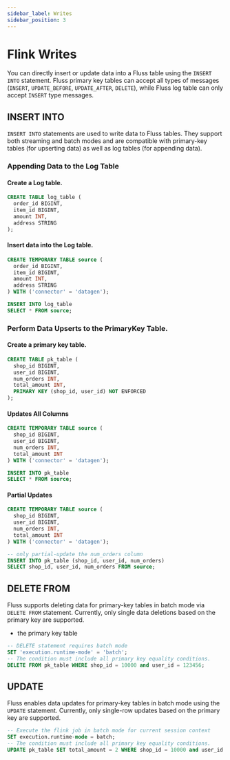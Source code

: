 ```yaml
---
sidebar_label: Writes
sidebar_position: 3
---
```


# Flink Writes

You can directly insert or update data into a Fluss table using the `INSERT INTO` statement.
Fluss primary key tables can accept all types of messages (`INSERT`, `UPDATE_BEFORE`, `UPDATE_AFTER`, `DELETE`), while Fluss log table can only accept `INSERT` type messages.


## INSERT INTO
`INSERT INTO` statements are used to write data to Fluss tables. 
They support both streaming and batch modes and are compatible with primary-key tables (for upserting data) as well as log tables (for appending data).

### Appending Data to the Log Table
#### Create a Log table.
```sql 
CREATE TABLE log_table (
  order_id BIGINT,
  item_id BIGINT,
  amount INT,
  address STRING
);
```

#### Insert data into the Log table.
```sql 
CREATE TEMPORARY TABLE source (
  order_id BIGINT,
  item_id BIGINT,
  amount INT,
  address STRING
) WITH ('connector' = 'datagen');

INSERT INTO log_table
SELECT * FROM source;
```


### Perform Data Upserts to the PrimaryKey Table.

#### Create a primary key table.
```sql 
CREATE TABLE pk_table (
  shop_id BIGINT,
  user_id BIGINT,
  num_orders INT,
  total_amount INT,
  PRIMARY KEY (shop_id, user_id) NOT ENFORCED
);
```

#### Updates All Columns
```sql 
CREATE TEMPORARY TABLE source (
  shop_id BIGINT,
  user_id BIGINT,
  num_orders INT,
  total_amount INT
) WITH ('connector' = 'datagen');

INSERT INTO pk_table
SELECT * FROM source;
```

#### Partial Updates

```sql 
CREATE TEMPORARY TABLE source (
  shop_id BIGINT,
  user_id BIGINT,
  num_orders INT,
  total_amount INT
) WITH ('connector' = 'datagen');

-- only partial-update the num_orders column
INSERT INTO pk_table (shop_id, user_id, num_orders)
SELECT shop_id, user_id, num_orders FROM source;
```

## DELETE FROM

Fluss supports deleting data for primary-key tables in batch mode via `DELETE FROM` statement. Currently, only single data deletions based on the primary key are supported.

* the primary key table
```sql
-- DELETE statement requires batch mode
SET 'execution.runtime-mode' = 'batch';
-- The condition must include all primary key equality conditions.
DELETE FROM pk_table WHERE shop_id = 10000 and user_id = 123456;
```

## UPDATE
Fluss enables data updates for primary-key tables in batch mode using the `UPDATE` statement. Currently, only single-row updates based on the primary key are supported.

```sql
-- Execute the flink job in batch mode for current session context
SET execution.runtime-mode = batch;
-- The condition must include all primary key equality conditions.
UPDATE pk_table SET total_amount = 2 WHERE shop_id = 10000 and user_id = 123456;
```